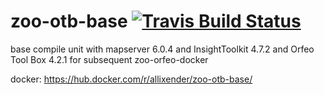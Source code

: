 # zoo-otb-base [![Travis Build Status](https://travis-ci.org/allixender/zoo-otb-base.svg)](https://travis-ci.org/allixender/zoo-otb-base)

base compile unit with mapserver 6.0.4 and InsightToolkit 4.7.2 and Orfeo Tool Box 4.2.1 for subsequent zoo-orfeo-docker

docker: https://hub.docker.com/r/allixender/zoo-otb-base/
